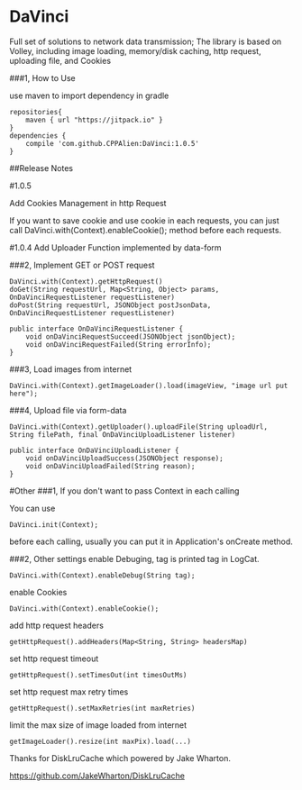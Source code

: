 # DaVinci
Full set of solutions to network data transmission; 
The library is based on Volley, including image loading, memory/disk caching, http request, uploading file, and Cookies

###1, How to Use

use maven to import dependency in gradle

```
repositories{
    maven { url "https://jitpack.io" }
}
dependencies {
    compile 'com.github.CPPAlien:DaVinci:1.0.5'
}
```

##Release Notes

#1.0.5

Add Cookies Management in http Request

If you want to save cookie and use cookie in each requests, 
you can just call DaVinci.with(Context).enableCookie(); method before each requests.

#1.0.4
Add Uploader Function implemented by data-form

###2, Implement GET or POST request
```
DaVinci.with(Context).getHttpRequest()
doGet(String requestUrl, Map<String, Object> params, OnDaVinciRequestListener requestListener)
doPost(String requestUrl, JSONObject postJsonData, OnDaVinciRequestListener requestListener)

public interface OnDaVinciRequestListener {
    void onDaVinciRequestSucceed(JSONObject jsonObject);
    void onDaVinciRequestFailed(String errorInfo);
}
```

###3, Load images from internet
```
DaVinci.with(Context).getImageLoader().load(imageView, "image url put here");
```

###4, Upload file via form-data
```
DaVinci.with(Context).getUploader().uploadFile(String uploadUrl, String filePath, final OnDaVinciUploadListener listener)

public interface OnDaVinciUploadListener {
    void onDaVinciUploadSuccess(JSONObject response);
    void onDaVinciUploadFailed(String reason);
}
```


#Other
###1, If you don't want to pass Context in each calling

You can use
```
DaVinci.init(Context);
```
before each calling, usually you can put it in Application's onCreate method.

###2, Other settings
enable Debuging, tag is printed tag in LogCat.
```
DaVinci.with(Context).enableDebug(String tag);
```
enable Cookies
```
DaVinci.with(Context).enableCookie();
```
add http request headers
```
getHttpRequest().addHeaders(Map<String, String> headersMap)
```
set http request timeout
```
getHttpRequest().setTimesOut(int timesOutMs)
```
set http request max retry times
```
getHttpRequest().setMaxRetries(int maxRetries)
```
limit the max size of image loaded from internet
```
getImageLoader().resize(int maxPix).load(...)
```

Thanks for DiskLruCache which powered by Jake Wharton.

https://github.com/JakeWharton/DiskLruCache
